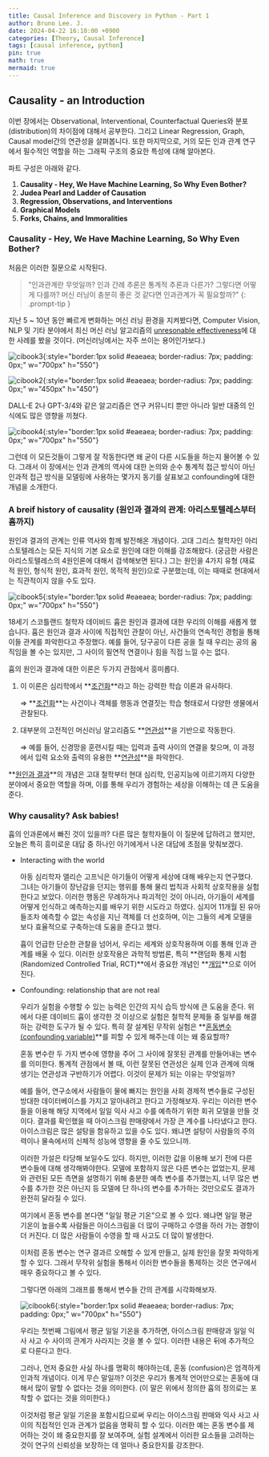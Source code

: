 ```yaml
---
title: Causal Inference and Discovery in Python - Part 1
author: Bruno Lee. J.
date: 2024-04-22 16:10:00 +0900
categories: [Theory, Causal Inference]
tags: [causal inference, python]
pin: true
math: true
mermaid: true
---
```


## Causality - an Introduction
이번 장에서는 Observational, Interventional, Counterfactual Queries와 분포 (distribution)의 차이점에 대해서 공부한다. 그리고 Linear Regression, Graph, Causal model간의 연관성을 살펴봅니다. 또한 마지막으로, 거의 모든 인과 관계 연구에서 필수적인 역할을 하는 그래픽 구조의 중요한 특성에 대해 알아본다.

파트 구성은 아래와 같다.
1. **Causality - Hey, We Have Machine Learning, So Why Even Bother?**
2. **Judea Pearl and Ladder of Causation**
3. **Regression, Observations, and Interventions**
4. **Graphical Models**
5. **Forks, Chains, and Immoralities**

### Causality - Hey, We Have Machine Learning, So Why Even Bother?
처음은 이러한 질문으로 시작된다.

> "인과관계란 무엇일까? 인과 간례 추론은 통계적 추론과 다른가? 그렇다면 어떻게 다를까? 머신 러닝이 충분히 좋은 것 같다면 인과관계가 꼭 필요할까?"
{: .prompt-tip }

지난 5 ~ 10년 동안 빠르게 변화하는 머신 러닝 환경을 지켜봤다면, Computer Vision, NLP 및 기타 분야에서 최신 머신 러닝 알고리즘의 <u>unresonable effectiveness</u>에 대한 사례를 봤을 것이다. (머신러닝에서는 자주 쓰이는 용어인가보다.)

![cibook3](https://github.com/cotes2020/jekyll-theme-chirpy/assets/62800365/8d5ed1c6-374f-4dc4-a3dd-96865963256e){:style="border:1px solid #eaeaea; border-radius: 7px; padding: 0px;" w="700px" h="550"}

![cibook2](https://github.com/cotes2020/jekyll-theme-chirpy/assets/62800365/0235169b-d0f0-4a33-914a-a00eb3bac19a){:style="border:1px solid #eaeaea; border-radius: 7px; padding: 0px;" w="450px" h="450"}

DALL-E 2나 GPT-3/4와 같은 알고리즘은 연구 커뮤니티 뿐만 아니라 일반 대중의 인식에도 많은 영향을 끼쳤다.

![cibook4](https://github.com/cotes2020/jekyll-theme-chirpy/assets/62800365/93a215dc-9e96-4891-9398-b3bce702a073){:style="border:1px solid #eaeaea; border-radius: 7px; padding: 0px;" w="700px" h="550"}

그런데 이 모든것들이 그렇게 잘 작동한다면 왜 굳이 다른 시도들을 하는지 물어볼 수 있다. 그래서 이 장에서는 인과 관계의 역사에 대한 논의와 순수 통계적 접근 방식이 아닌 인과적 접근 방식을 모델링에 사용하는 몇가지 동기를 살표보고 confounding에 대한 개념을 소개한다.

### A breif history of causality (원인과 결과의 관계: 아리스토텔레스부터 흄까지)

원인과 결과의 관계는 인류 역사와 함께 발전해온 개념이다. 고대 그리스 철학자인 아리스토텔레스는 모든 지식의 기본 요소로 원인에 대한 이해를 강조해왔다. (궁금한 사람은 아리스토텔레스의 4원인론에 대해서 검색해보면 된다.) 그는 원인을 4가지 유형 (재료적 원인, 형식적 원인, 효과적 원인, 목적적 원인)으로 구분했는데, 이는 때때로 현대에서는 직관적이지 않을 수도 있다.

![cibook5](https://github.com/cotes2020/jekyll-theme-chirpy/assets/62800365/74b312ea-c7ea-4b08-af9f-71317f30e6b9){:style="border:1px solid #eaeaea; border-radius: 7px; padding: 0px;" w="700px" h="550"}

18세기 스코틀랜드 철학자 데이비드 흄은 원인과 결과에 대한 우리의 이해를 새롭게 했습니다. 흄은 원인과 결과 사이에 직접적인 관찰이 아닌, 사건들의 연속적인 경험을 통해 이들 관계를 파악한다고 주장했다. 예를 들어, 당구공이 다른 공을 칠 때 우리는 공의 움직임을 볼 수는 있지만, 그 사이의 필연적 연결이나 힘을 직접 느낄 수는 없다.

흄의 원인과 결과에 대한 이론은 두가지 관점에서 흥미롭다. 
1. 이 이론은 심리학에서 **<u>조건화</u>**라고 하는 강력한 학습 이론과 유사하다.
    
    $\Rightarrow$ **<u>조건화</u>**는 사건이나 객체를 행동과 연결짓는 학습 형태로서 다양한 생물에서 관찰된다.

2. 대부분의 고전적인 머신러닝 알고리즘도 **<u>연관성</u>**을 기반으로 작동한다. 
    
    $\Rightarrow$ 예를 들어, 신경망을 훈련시킬 때는 입력과 출력 사이의 연결을 찾으며, 이 과정에서 입력 요소와 출력의 유용한 **<u>연관성</u>**을 파악한다.

**<u>원인과 결과</u>**의 개념은 고대 철학부터 현대 심리학, 인공지능에 이르기까지 다양한 분야에서 중요한 역할을 하며, 이를 통해 우리가 경험하는 세상을 이해하는 데 큰 도움을 준다.


### Why causality? Ask babies!
흄의 인과론에서 빠진 것이 있을까? 다른 많은 철학자들이 이 질문에 답하려고 했지만, 오늘은 특히 흥미로운 대답 중 하나인 아기에게서 나온 대답에 초점을 맞춰보겠다.

- Interacting with the world

    아동 심리학자 앨리슨 고프닉은 아기들이 어떻게 세상에 대해 배우는지 연구했다. 그녀는 아기들이 장난감을 던지는 행위를 통해 물리 법칙과 사회적 상호작용을 실험한다고 보았다. 이러한 행동은 무례하거나 파괴적인 것이 아니라, 아기들이 세계를 어떻게 인식하고 예측하는지를 배우기 위한 시도라고 하였다. 심지어 11개월 된 유아들조차 예측할 수 없는 속성을 지닌 객체를 더 선호하며, 이는 그들의 세계 모델을 보다 효율적으로 구축하는데 도움을 준다고 했다.

    흄이 언급한 단순한 관찰을 넘어서, 우리는 세계와 상호작용하며 이를 통해 인과 관계를 배울 수 있다. 이러한 상호작용은 과학적 방법론, 특히 **랜덤화 통제 시험(Randomized Controlled Trial, RCT)**에서 중요한 개념인 **<u>개입</u>**으로 이어진다.

- Confounding: relationship that are not real

    우리가 실험을 수행할 수 있는 능력은 인간의 지식 습득 방식에 큰 도움을 준다. 위에서 다룬 데이비드 흄이 생각한 것 이상으로 실험은 철학적 문제들 중 일부를 해결하는 강력한 도구가 될 수 있다. 특히 잘 설계된 무작위 실험은 **<u>혼동변수 (confounding variable)</u>**를 피할 수 있게 해주는데 이는 왜 중요할까?

    혼동 변수란 두 가지 변수에 영향을 주어 그 사이에 잘못된 관계를 만들어내는 변수를 의미한다. 통계적 관점에서 볼 때, 이런 잘못된 연관성은 실제 인과 관계에 의해 생기는 연관성과 구반하기가 어렵다. 이것이 문제가 되는 이유는 무엇일까?

    예를 들어, 연구소에서 사람들이 물에 빠지는 원인을 사회 경제적 변수들로 구성된 방대한 데이터베이스를 가지고 알아내려고 한다고 가정해보자. 우리는 이러한 변수들을 이용해 해당 지역에서 일일 익사 사고 수를 예측하기 위한 회귀 모델을 만들 것이다. 결과를 확인했을 때 아이스크림 판매량에서 가장 큰 계수를 나타냈다고 한다. 아이스크림은 많은 설탕을 함유하고 있을 수도 있다. 왜냐면 설탕이 사람들의 주의력이나 물속에서의 신체적 성능에 영향을 줄 수도 있으니까.

    이러한 가설은 타당해 보일수도 있다. 하지만, 이러한 값을 이용해 보기 전에 다른 변수들에 대해 생각해봐야한다. 모델에 포함하지 않은 다른 변수는 없었는지, 문제와 관련된 모든 측면을 설명하기 위해 충분한 예측 변수를 추가했는지, 너무 많은 변수를 추가한 것은 아닌지 등 모델에 단 하나의 변수를 추가하는 것만으로도 결과가 완전히 달라질 수 있다.

    여기에서 혼동 변수를 본다면 "일일 평균 기온"으로 볼 수 있다. 왜냐면 일일 평균 기온이 높을수록 사람들은 아이스크림을 더 많이 구매하고 수영을 하러 가는 경향이 더 커진다. 더 많은 사람들이 수영을 할 때 사고도 더 많이 발생한다. 

    이처럼 혼동 변수는 연구 결과르 오해할 수 있게 만들고, 실제 원인을 잘못 파악하게 할 수 있다. 그래서 무작위 실험을 통해서 이러한 변수들을 통제하는 것은 연구에서 매우 중요하다고 볼 수 있다.

    그렇다면 아래의 그래프를 통해서 변수들 간의 관계를 시각화해보자.

    ![cibook6](https://github.com/cotes2020/jekyll-theme-chirpy/assets/160090783/04301987-1b13-4110-8673-cee310650bc5){:style="border:1px solid #eaeaea; border-radius: 7px; padding: 0px;" w="700px" h="550"}

    우리는 첫번째 그림에서 평균 일일 기온을 추가하면, 아이스크림 판매량과 일일 익사 사고 수 사이의 관계가 사라지는 것을 볼 수 있다. 이러한 내용은 뒤에 추가적으로 다룬다고 한다.

    그러나, 먼저 중요한 사실 하나를 명확히 해야하는데, 혼동 (confusion)은 엄격하게 인과적 개념이다. 이게 무슨 말일까? 이것은 우리가 통계적 언어만으로는 혼동에 대해서 많이 말할 수 없다는 것을 의미한다. (이 말은 위에서 정의한 흄의 정의로는 포착할 수 없다는 것을 의미한다.)

    이것처럼 평균 일일 기온을 포함시킴으로써 우리는 아이스크림 판매와 익사 사고 사이의 직접적인 인과 관계가 없음을 명확히 할 수 있다. 이러한 예는 혼동 변수를 제어하는 것이 왜 중요한지를 잘 보여주며, 실험 설계에서 이러한 요소들을 고려하는 것이 연구의 신뢰성을 보장하는 데 얼마나 중요한지를 강조한다.


    

    

